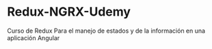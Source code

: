 # Redux-NGRX-Udemy
Curso de Redux Para el manejo de estados y de la información en una aplicación Angular 
